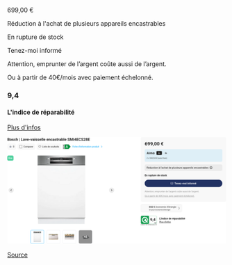 699,00 €

Réduction à l'achat de plusieurs appareils encastrables

En rupture de stock

Tenez-moi informé

Attention, emprunter de l’argent coûte aussi de l’argent.

Ou à partir de 40€/mois avec paiement échelonné.

### 9,4

#### L'indice de réparabilité

[Plus d'infos](/fr/repair-index)

![](krefel-SMI4ECS28E.png)

[Source](https://www.krefel.be/fr/p/12007601-bosch-lave-vaisselle-encastrable-smi4ecs28e)